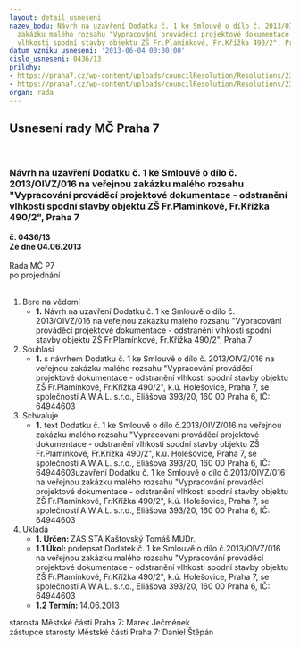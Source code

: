 ```yaml
---
layout: detail_usneseni
nazev_bodu: Návrh na uzavření Dodatku č. 1 ke Smlouvě o dílo č. 2013/OIVZ/016 na veřejnou
  zakázku malého rozsahu "Vypracování prováděcí projektové dokumentace - odstranění
  vlhkosti spodní stavby objektu ZŠ Fr.Plamínkové, Fr.Křížka 490/2", Praha 7
datum_vzniku_usneseni: '2013-06-04 00:00:00'
cislo_usneseni: 0436/13
prilohy:
- https://praha7.cz/wp-content/uploads/councilResolution/Resolutions/23945/29-13-dodatek_1_-_rada.doc
- https://praha7.cz/wp-content/uploads/councilResolution/Resolutions/23945/29-13-v%c3%bdpis_z_obchodn%c3%adho_rejst%c5%99%c3%adku_ze_dne_27.5.2013.pdf
organ: rada
---
```

<div id="ucUsn_pList" class="usn">
	<span><h2>Usnesení rady MČ Praha 7 </h2>
<br></span><div class="standBody">
<span><h3>Návrh na uzavření Dodatku č. 1 ke Smlouvě o dílo č. 2013/OIVZ/016 na veřejnou zakázku malého rozsahu "Vypracování prováděcí projektové dokumentace - odstranění vlhkosti spodní stavby objektu ZŠ Fr.Plamínkové, Fr.Křížka 490/2", Praha 7</h3></span><div class="center">
		<strong>č. 0436/13</strong><br>
	</div>
<div class="center">
		<strong>Ze dne 04.06.2013</strong><br><br>
	</div>Rada MČ P7<br> po projednání<br><br><ol>
<li>Bere na vědomí<ul><li>
<strong>1.</strong> Návrh na uzavření Dodatku č. 1 ke Smlouvě o dílo č. 2013/OIVZ/016 na veřejnou zakázku malého rozsahu "Vypracování prováděcí projektové dokumentace - odstranění vlhkosti spodní stavby objektu ZŠ Fr.Plamínkové, Fr.Křížka 490/2", Praha 7</li></ul>
</li>
<li>Souhlasí<ul><li>
<strong>1.</strong> s návrhem  Dodatku č. 1 ke  Smlouvě o dílo č. 2013/OIVZ/016 na veřejnou zakázku malého rozsahu "Vypracování prováděcí projektové dokumentace - odstranění vlhkosti spodní stavby objektu ZŠ Fr.Plamínkové, Fr.Křížka 490/2", k.ú. Holešovice, Praha 7, se společností A.W.A.L. s.r.o., Eliášova 393/20, 160 00 Praha 6, IČ: 64944603</li></ul>
</li>
<li>Schvaluje<ul><li>
<strong>1.</strong> text  Dodatku č. 1 ke Smlouvě o dílo č.2013/OIVZ/016 na veřejnou zakázku malého rozsahu "Vypracování prováděcí projektové dokumentace - odstranění vlhkosti spodní stavby objektu ZŠ Fr.Plamínkové, Fr.Křížka 490/2", k.ú. Holešovice, Praha 7, se společností A.W.A.L. s.r.o., Eliášova 393/20, 160 00 Praha 6, IČ: 64944603uzavření  Dodatku č. 1 ke Smlouvě o dílo č.2013/OIVZ/016 na veřejnou zakázku malého rozsahu "Vypracování prováděcí projektové dokumentace - odstranění vlhkosti spodní stavby objektu ZŠ Fr.Plamínkové, Fr.Křížka 490/2", k.ú. Holešovice, Praha 7, se společností A.W.A.L. s.r.o., Eliášova 393/20, 160 00 Praha 6, IČ: 64944603</li></ul>
</li>
<li>Ukládá<ul>
<li>
<strong>1. Určen: </strong>ZAS STA Kaštovský Tomáš MUDr.</li>
<li>
<strong>1.1 Úkol: </strong>podepsat Dodatek č. 1 ke Smlouvě o dílo č.2013/OIVZ/016 na veřejnou zakázku malého rozsahu "Vypracování prováděcí projektové dokumentace - odstranění vlhkosti spodní stavby objektu ZŠ Fr.Plamínkové, Fr.Křížka 490/2", k.ú. Holešovice, Praha 7, se společností A.W.A.L. s.r.o., Eliášova 393/20, 160 00 Praha 6, IČ: 64944603</li>
<li>
<strong>1.2 Termín: </strong>14.06.2013</li>
</ul>
</li>
</ol>starosta Městské části Praha 7: Marek Ječmének<br>zástupce starosty Městské části Praha 7: Daniel Štěpán 
</div>
</div>